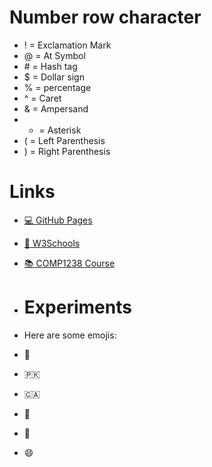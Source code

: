 # Number row character 
- ! = Exclamation Mark
- @ = At Symbol
- \# = Hash tag
- $ = Dollar sign
- % = percentage
- ^ = Caret
- & = Ampersand
- * = Asterisk
- ( = Left Parenthesis
- ) = Right Parenthesis
  

# Links
- [:computer: GitHub Pages](https://pages.github.com/)
- [:school: W3Schools](https://www.w3schools.com/)

-  [:books: COMP1238 Course](https://learn.georgebrown.ca/d2l/home/291663)
-  
  # Experiments
- Here are some emojis: 

- :wilted_flower:
- :pakistan:
- :canada:
- :abacus:
- :ice_cream:
- 😄



